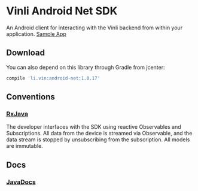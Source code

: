 Vinli Android Net SDK
=====================

An Android client for interacting with the Vinli backend from within your application. [Sample App](https://github.com/vinli/android-net-demo)

Download
--------

You can also depend on this library through Gradle from jcenter:
```groovy
compile 'li.vin:android-net:1.0.17'
```

Conventions
-----------
### [RxJava](https://github.com/ReactiveX/RxJava/wiki)
The developer interfaces with the SDK using reactive Observables and Subscriptions.
All data from the device is streamed via Observable, and the data stream is stopped by unsubscribing from the subscription.
All models are immutable.

Docs
----

### [JavaDocs](http://vinli.github.io/android-net/)
